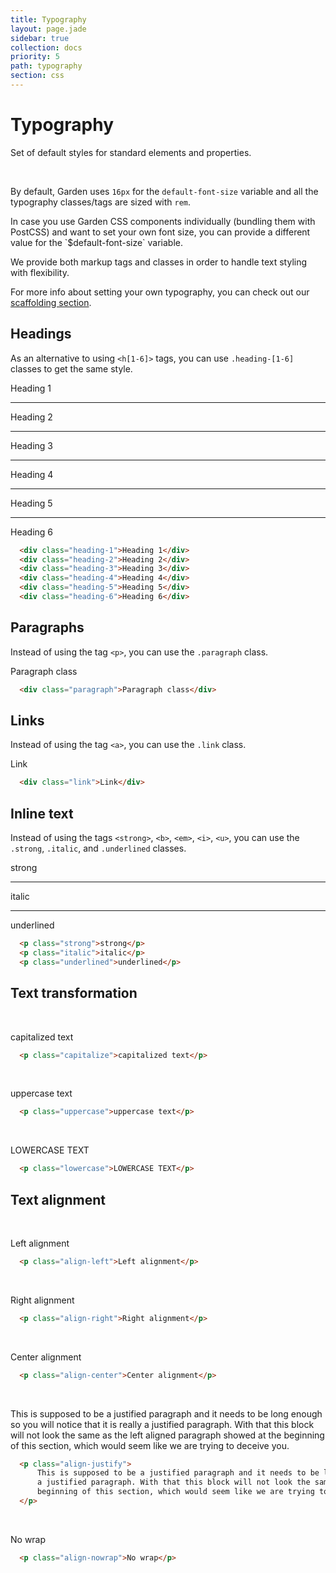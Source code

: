 ```yaml
---
title: Typography
layout: page.jade
sidebar: true
collection: docs
priority: 5
path: typography
section: css
---
```


# Typography
<p class="lead">
  Set of default styles for standard elements and properties.
</p>

<br>

By default, Garden uses `16px` for the `default-font-size` variable and all the typography classes/tags are sized with `rem`.

<p class="notification notification-warning">
  In case you use Garden CSS components individually (bundling them with PostCSS) and want to set your own font size, you can provide a different value for the `$default-font-size` variable.
</p>


We provide both markup tags and classes in order to handle text styling with flexibility.

For more info about setting your own typography, you can check out our [scaffolding section](scaffolding.html).

## Headings

As an alternative to using `<h[1-6]>` tags, you can use `.heading-[1-6]` classes to get the same style.

<div class="example example-code">
  <div class="heading-1">Heading 1</div>

  <hr />

  <div class="heading-2">Heading 2</div>

  <hr />

  <div class="heading-3">Heading 3</div>

  <hr />

  <div class="heading-4">Heading 4</div>

  <hr />

  <div class="heading-5">Heading 5</div>

  <hr />

  <div class="heading-6">Heading 6</div>
</div>

```html
  <div class="heading-1">Heading 1</div>
  <div class="heading-2">Heading 2</div>
  <div class="heading-3">Heading 3</div>
  <div class="heading-4">Heading 4</div>
  <div class="heading-5">Heading 5</div>
  <div class="heading-6">Heading 6</div>
```

## Paragraphs

Instead of using the tag `<p>`, you can use the `.paragraph` class.

<div class="example example-code">
  <div class="paragraph">Paragraph class</div>
</div>

```html
  <div class="paragraph">Paragraph class</div>
```

## Links

Instead of using the tag `<a>`, you can use the `.link` class.

<div class="example example-code">
  <div class="link">Link</div>
</div>

```html
  <div class="link">Link</div>
```

## Inline text

Instead of using the tags `<strong>`, `<b>`, `<em>`, `<i>`, `<u>`, you can use the `.strong`, `.italic`, and `.underlined` classes.

<div class="example example-code">
  <div class="strong">strong</div>

  <hr>

  <div class="italic">italic</div>

  <hr>

  <div class="underlined">underlined</div>
</div>

```html
  <p class="strong">strong</p>
  <p class="italic">italic</p>
  <p class="underlined">underlined</p>
```

## Text transformation

<br>
<div class="example example-code">
  <p class="capitalize">capitalized text</p>
</div>

```html
  <p class="capitalize">capitalized text</p>
```

<br>

<div class="example example-code">
  <p class="uppercase">uppercase text</p>
</div>

```html
  <p class="uppercase">uppercase text</p>
```

<br>

<div class="example example-code">
  <p class="lowercase">LOWERCASE TEXT</p>
</div>

```html
  <p class="lowercase">LOWERCASE TEXT</p>
```

## Text alignment

<br>

<div class="example example-code">
  <p class="align-left">Left alignment</p>

</div>

```html
  <p class="align-left">Left alignment</p>
```

<br>

<div class="example example-code">
  <p class="align-right">Right alignment</p>
</div>

```html
  <p class="align-right">Right alignment</p>
```

<br>

<div class="example example-code">
  <p class="align-center">Center alignment</p>
</div>

```html
  <p class="align-center">Center alignment</p>
```

<br>

<div class="example example-code">
  <p class="align-justify">
    This is supposed to be a justified paragraph and it needs to be long enough so you will notice that it is really a justified paragraph. With that this block will not look the same as the left aligned paragraph showed at the beginning of this section, which would seem like we are trying to deceive you.
  </p>
</div>

```html
  <p class="align-justify">
      This is supposed to be a justified paragraph and it needs to be long enough so you will notice that it is really
      a justified paragraph. With that this block will not look the same as the left aligned paragraph showed at the
      beginning of this section, which would seem like we are trying to deceive you.
  </p>
```

<br>

<div class="example example-code">
  <p class="align-nowrap">No wrap</p>
</div>

```html
  <p class="align-nowrap">No wrap</p>
```
